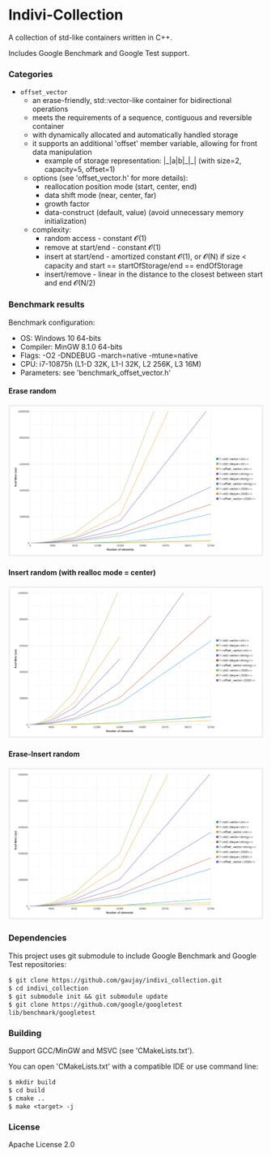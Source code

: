 # Indivi-Collection

A collection of std-like containers written in C++.

Includes Google Benchmark and Google Test support.

### Categories

- `offset_vector`
	- an erase-friendly, std::vector-like container for bidirectional operations
	- meets the requirements of a sequence, contiguous and reversible container
	- with dynamically allocated and automatically handled storage
	- it supports an additional 'offset' member variable, allowing for front data manipulation
		- example of storage representation:  |\_|a|b|\_|\_|  (with size=2, capacity=5, offset=1)
	- options (see 'offset_vector.h' for more details):
		- reallocation position mode (start, center, end)
		- data shift mode (near, center, far)
		- growth factor
		- data-construct (default, value) (avoid unnecessary memory initialization)
	- complexity:
		- random access - constant 𝓞(1)
		- remove at start/end - constant 𝓞(1)
		- insert at start/end - amortized constant 𝓞(1), or 𝓞(N) if size < capacity and start == startOfStorage/end == endOfStorage
		- insert/remove - linear in the distance to the closest between start and end 𝓞(N/2)

### Benchmark results

Benchmark configuration:
- OS: Windows 10 64-bits
- Compiler: MinGW 8.1.0 64-bits
- Flags: -O2 -DNDEBUG -march=native -mtune=native
- CPU: i7-10875h (L1-D 32K, L1-I 32K, L2 256K, L3 16M)
- Parameters: see 'benchmark_offset_vector.h'

#### Erase random

![Erase_Random](docs/Erase_Random.png)

#### Insert random (with realloc mode = center)

![Insert_Random](docs/Insert_Random.png)

#### Erase-Insert random

![EraseInsert_Random](docs/EraseInsert_Random.png)

### Dependencies

This project uses git submodule to include Google Benchmark and Google Test repositories:

    $ git clone https://github.com/gaujay/indivi_collection.git
    $ cd indivi_collection
    $ git submodule init && git submodule update
    $ git clone https://github.com/google/googletest lib/benchmark/googletest

### Building

Support GCC/MinGW and MSVC (see 'CMakeLists.txt').

You can open 'CMakeLists.txt' with a compatible IDE or use command line:

    $ mkdir build
    $ cd build
    $ cmake ..
    $ make <target> -j

### License

Apache License 2.0
